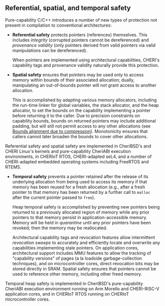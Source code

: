 ## Referential, spatial, and temporal safety

Pure-capability C/C++ introduces a number of new types of protection not
present in compilation to conventional architectures:

* **Referential safety** protects pointers (references) themselves.
  This includes *integrity* (corrupted pointers cannot be dereferenced)
  and *provenance validity* (only pointers derived from valid pointers
  via valid manipulations can be dereferenced).

  When pointers are implemented using architectural capabilities, CHERI's
  capability tags and provenance validity naturally provide this protection.

* **Spatial safety** ensures that pointers may be used only to access memory
  within bounds of their associated allocation; dually, manipulating an
  out-of-bounds pointer will not grant access to another allocation.

  This is accomplished by adapting various memory allocators, including the run-time
  linker for global variables, the stack allocator, and the heap allocator,
  to set the bounds on the capability implementing a pointer before returning
  it to the caller.
  Due to precision constraints on capability bounds, bounds on returned
  pointers may include additional padding, but will still not permit access to any
  other allocations (see [Bounds alignment due to
  compression](../apis/bounds-alignment-due-to-compression.html)).
  Monotonicity ensures that callers cannot later broaden the bounds to cover
  other allocations.

Referential safety and spatial safety are implemented in CheriBSD's and
CHERI Linux's kernels and pure-capability CheriABI execution environments, in
CHERIoT RTOS, CHERI-adapted seL4, and a number of CHERI-adapted embedded
operating systems including FreeRTOS and RTEMS.

* **Temporal safety** prevents a pointer retained after the release of its
  underlying allocation from being used to access its memory if that memory
  has been reused for a fresh allocation (e.g., after a fresh pointer to that
  memory has been returned by a further call to `malloc` after the
  current pointer passed to `free`).

  Heap temporal safety is accomplished by preventing new pointers being
  returned to a previously allocated region of memory while any prior pointers
  to that memory persist in application-accessible memory.
  Memory will be held in *quarantine* until any prior pointers have
  been revoked; then the memory may be reallocated.

  Architectural capability tags and revocation features allow intermittent
  *revocation sweeps* to accurately and efficiently locate and
  overwrite any capabilities implementing stale pointers.
  On application cores, architectural support includes MMU features to allow
  the tracking of "capability versions" of pages (a la loadside
  garbage-collection techniques), and on microcontroller cores, direct
  revocation bits may be stored directly in SRAM.
  Spatial safety ensures that pointers cannot be used to reference other
  memory, including other freed memory.

Temporal heap safety is implemented in CheriBSD's pure-capability CheriABI
execution environment running on Arm Morello and CHERI-RISC-V application
cores, and in CHERIoT RTOS running on CHERIoT microcontroller cores.
